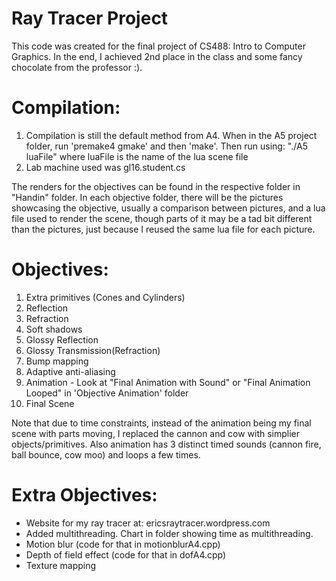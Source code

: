 # Ray Tracer Project

This code was created for the final project of CS488: Intro to Computer Graphics. In the end, I achieved 2nd place in the class and some fancy chocolate from the professor :).

# Compilation:
1. Compilation is still the default method from A4. When in the A5 project folder, run 'premake4 gmake' and then 'make'.
Then run using:
"./A5 luaFile"
where luaFile is the name of the lua scene file
2. Lab machine used was gl16.student.cs

The renders for the objectives can be found in the respective folder in "Handin" folder.
In each objective folder, there will be the pictures showcasing the objective, usually a comparison between pictures, and a lua file used to render the scene, though parts of it may be a tad bit different than the pictures, just because I reused the same lua file for each picture.

# Objectives:
1. Extra primitives (Cones and Cylinders)
2. Reflection
3. Refraction
4. Soft shadows
5. Glossy Reflection
6. Glossy Transmission(Refraction)
7. Bump mapping
8. Adaptive anti-aliasing
9. Animation - Look at "Final Animation with Sound" or "Final Animation Looped" in 'Objective Animation' folder
10. Final Scene

Note that due to time constraints, instead of the animation being my final scene with parts moving, I replaced the cannon and cow with simplier objects/primitives.
Also animation has 3 distinct timed sounds (cannon fire, ball bounce, cow moo) and loops a few times.

# Extra Objectives:
- Website for my ray tracer at: ericsraytracer.wordpress.com
- Added multithreading. Chart in folder showing time as multithreading.
- Motion blur (code for that in motionblurA4.cpp)
- Depth of field effect (code for that in dofA4.cpp)
- Texture mapping

